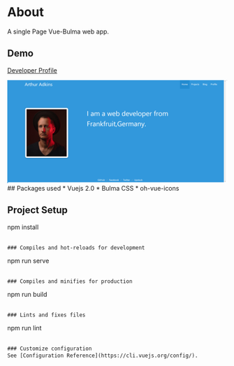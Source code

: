 # About
A single Page Vue-Bulma web app.
## Demo
[Developer Profile](https://bulma-vuejs-profile.vercel.app/)

<img src="/portfolio.png"/>
## Packages used
* Vuejs 2.0
* Bulma CSS
* oh-vue-icons

 
## Project Setup
npm install
```

### Compiles and hot-reloads for development
```
npm run serve
```

### Compiles and minifies for production
```
npm run build
```

### Lints and fixes files
```
npm run lint
```

### Customize configuration
See [Configuration Reference](https://cli.vuejs.org/config/).
